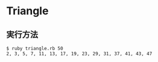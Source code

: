 # Triangle

## 実行方法

````
$ ruby triangle.rb 50
2, 3, 5, 7, 11, 13, 17, 19, 23, 29, 31, 37, 41, 43, 47
````